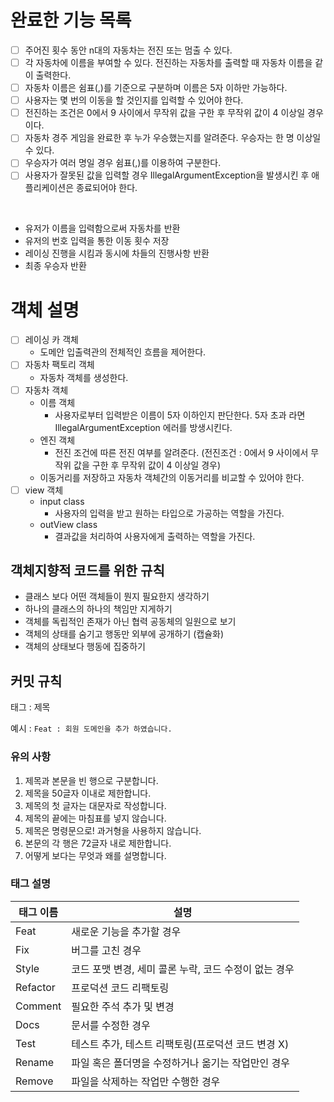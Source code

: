# 완료한 기능 목록

- [ ] 주어진 횟수 동안 n대의 자동차는 전진 또는 멈출 수 있다.
- [ ] 각 자동차에 이름을 부여할 수 있다. 전진하는 자동차를 출력할 때 자동차 이름을 같이 출력한다.
- [ ] 자동차 이름은 쉼표(,)를 기준으로 구분하며 이름은 5자 이하만 가능하다.
- [ ] 사용자는 몇 번의 이동을 할 것인지를 입력할 수 있어야 한다.
- [ ] 전진하는 조건은 0에서 9 사이에서 무작위 값을 구한 후 무작위 값이 4 이상일 경우이다.
- [ ] 자동차 경주 게임을 완료한 후 누가 우승했는지를 알려준다. 우승자는 한 명 이상일 수 있다.
- [ ] 우승자가 여러 명일 경우 쉼표(,)를 이용하여 구분한다.
- [ ] 사용자가 잘못된 값을 입력할 경우 IllegalArgumentException을 발생시킨 후 애플리케이션은 종료되어야 한다.

<br/>

- 유저가 이름을 입력함으로써 자동차를 반환
- 유저의 번호 입력을 통한 이동 횟수 저장
- 레이싱 진행을 시킴과 동시에 차들의 진행사항 반환
- 최종 우승자 반환

# 객체 설명

- [ ] 레이싱 카 객체 
  - 도메안 입출력관의 전체적인 흐름을 제어한다.
- [ ] 자동차 팩토리 객체
  - 자동차 객체를 생성한다.
- [ ] 자동차 객체
  - 이름 객체
    - 사용자로부터 입력받은 이름이 5자 이하인지 판단한다. 5자 초과 라면 IllegalArgumentException 에러를 방생시킨다.
  - 엔진 객체
    - 전진 조건에 따른 전진 여부를 알려준다. (전진조건 : 0에서 9 사이에서 무작위 값을 구한 후 무작위 값이 4 이상일 경우)
  - 이동거리를 저장하고 자동차 객체간의 이동거리를 비교할 수 있어야 한다.
- [ ] view 객체
  - input class
    - 사용자의 입력을 받고 원하는 타입으로 가공하는 역할을 가진다.
  - outView class
    - 결과값을 처리하여 사용자에게 출력하는 역할을 가진다.
  

## 객체지향적 코드를 위한 규칙
- 클래스 보다 어떤 객체들이 뭔지 필요한지 생각하기
- 하나의 클래스의 하나의 책임만 지게하기
- 객체를 독립적인 존재가 아닌 협력 공동체의 일원으로 보기
- 객체의 상태를 숨기고 행동만 외부에 공개하기 (캡슐화)
- 객체의 상태보다 행동에 집중하기

## 커밋 규칙
태그 : 제목

예시 : `Feat : 회원 도메인을 추가 하였습니다.`

### 유의 사항
1. 제목과 본문을 빈 행으로 구분합니다.
2. 제목을 50글자 이내로 제한합니다.
3. 제목의 첫 글자는 대문자로 작성합니다.
4. 제목의 끝에는 마침표를 넣지 않습니다.
5. 제목은 명령문으로! 과거형을 사용하지 않습니다.
6. 본문의 각 행은 72글자 내로 제한합니다.
7. 어떻게 보다는 무엇과 왜를 설명합니다.

### 태그 설명
| 태그 이름 | 설명 |
| --- | --- |
| Feat | 새로운 기능을 추가할 경우 |
| Fix | 버그를 고친 경우 |
| Style | 코드 포맷 변경, 세미 콜론 누락, 코드 수정이 없는 경우 |
| Refactor | 프로덕션 코드 리팩토링 |
| Comment | 필요한 주석 추가 및 변경 |
| Docs | 문서를 수정한 경우 |
| Test | 테스트 추가, 테스트 리팩토링(프로덕션 코드 변경 X) |
| Rename | 파일 혹은 폴더명을 수정하거나 옮기는 작업만인 경우 |
| Remove | 파일을 삭제하는 작업만 수행한 경우 |